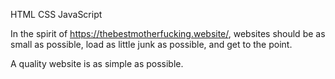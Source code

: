 HTML
CSS
JavaScript

In the spirit of https://thebestmotherfucking.website/, websites should be as small as possible, load as little junk as possible, and get to the point.

A quality website is as simple as possible.